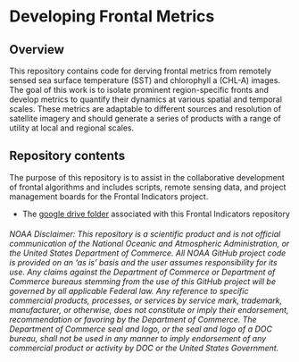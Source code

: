 # Developing Frontal Metrics 


## Overview

This repository contains code for derving frontal metrics from remotely sensed sea surface temperature (SST) and chlorophyll a (CHL-A) images. 
The goal of this work is to isolate prominent region-specific fronts and develop metrics to quantify their dynamics at various spatial and temporal scales. These metrics are adaptable to different sources and resolution of satellite imagery and should generate a series of products with a range of utility at local and regional scales. 


## Repository contents
The purpose of this repository is to assist in the collaborative development of frontal algorithms and includes scripts, remote sensing data, and project management boards for the Frontal Indicators project.

+ The [google drive folder](https://drive.google.com/drive/folders/1PCwWw4f-qIiPlEBZ1WLu1aqhQxpm30l) associated with this Frontal Indicators repository  





###### NOAA Disclaimer: This repository is a scientific product and is not official communication of the National Oceanic and Atmospheric Administration, or the United States Department of Commerce. All NOAA GitHub project code is provided on an ‘as is’ basis and the user assumes responsibility for its use. Any claims against the Department of Commerce or Department of Commerce bureaus stemming from the use of this GitHub project will be governed by all applicable Federal law. Any reference to specific commercial products, processes, or services by service mark, trademark, manufacturer, or otherwise, does not constitute or imply their endorsement, recommendation or favoring by the Department of Commerce. The Department of Commerce seal and logo, or the seal and logo of a DOC bureau, shall not be used in any manner to imply endorsement of any commercial product or activity by DOC or the United States Government.
